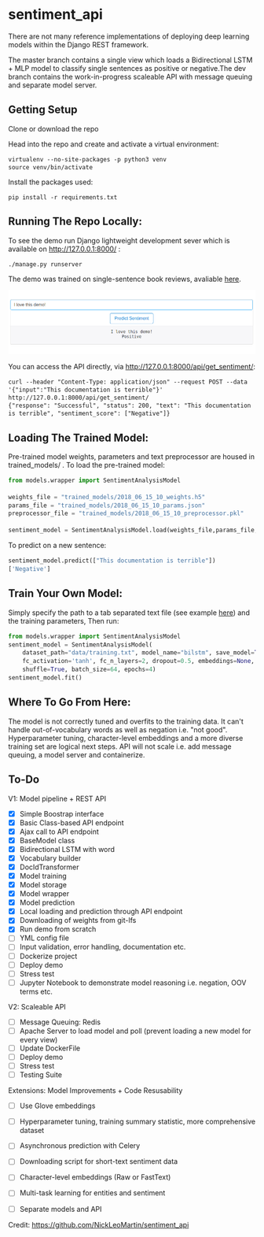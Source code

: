 # sentiment_api
There are not many reference implementations of deploying deep learning models within the Django REST framework.

The master branch contains a single view which loads a Bidirectional LSTM + MLP model to classify single sentences as positive or negative.The dev branch contains the work-in-progress scaleable API with message queuing and separate model server.

Getting Setup
-------------
Clone or download the repo

Head into the repo and create and activate a virtual environment:
```
virtualenv --no-site-packages -p python3 venv
source venv/bin/activate
```

Install the packages used:
```
pip install -r requirements.txt
```

Running The Repo Locally:
-------------------------
To see the demo run Django lightweight development sever which is available on http://127.0.0.1:8000/ :
```
./manage.py runserver 
```

The demo was trained on single-sentence book reviews, avaliable [here](https://www.kaggle.com/c/si650winter11/data). 

![alt text](https://raw.githubusercontent.com/NickLeoMartin/sentiment_api/master/sentiment_demo.png)

You can access the API directly, via http://127.0.0.1:8000/api/get_sentiment/:
```
curl --header "Content-Type: application/json" --request POST --data '{"input":"This documentation is terrible"}' http://127.0.0.1:8000/api/get_sentiment/
{"response": "Successful", "status": 200, "text": "This documentation is terrible", "sentiment_score": ["Negative"]}
```
Loading The Trained Model:
--------------------------
Pre-trained model weights, parameters and text preprocessor are housed in trained_models/ . To load the pre-trained model:
```python
from models.wrapper import SentimentAnalysisModel

weights_file = "trained_models/2018_06_15_10_weights.h5"
params_file = "trained_models/2018_06_15_10_params.json"
preprocessor_file = "trained_models/2018_06_15_10_preprocessor.pkl" 

sentiment_model = SentimentAnalysisModel.load(weights_file,params_file,preprocessor_file)
```

To predict on a new sentence:
```python
sentiment_model.predict(["This documentation is terrible"])
['Negative']
```

Train Your Own Model:
---------------------
Simply specify the path to a tab separated text file (see example [here](/data/training.txt)) and the training parameters, Then run:
```python
from models.wrapper import SentimentAnalysisModel	
sentiment_model = SentimentAnalysisModel(
    dataset_path="data/training.txt", model_name="bilstm", save_model=True, word_embedding_dim=100,   word_lstm_size=100,fc_dim=100,
    fc_activation='tanh', fc_n_layers=2, dropout=0.5, embeddings=None, loss = 'binary_crossentropy', optimizer="adam",
    shuffle=True, batch_size=64, epochs=4)
sentiment_model.fit()
```

Where To Go From Here:
----------------------
The model is not correctly tuned and overfits to the training data. It can't handle out-of-vocabulary words as well as negation i.e. "not good". Hyperparameter tuning, character-level embeddings and a more diverse training set are logical next steps. API will not scale i.e. add message queuing, a model server and containerize.  

To-Do
-----
V1: Model pipeline + REST API
- [x] Simple Boostrap interface
- [x] Basic Class-based API endpoint
- [x] Ajax call to API endpoint
- [x] BaseModel class
- [x] Bidirectional LSTM with word
- [x] Vocabulary builder
- [x] DocIdTransformer
- [x] Model training
- [x] Model storage
- [x] Model wrapper
- [x] Model prediction 
- [x] Local loading and prediction through API endpoint
- [x] Downloading of weights from git-lfs
- [x] Run demo from scratch
- [ ] YML config file 
- [ ] Input validation, error handling, documentation etc.
- [ ] Dockerize project
- [ ] Deploy demo
- [ ] Stress test
- [ ] Jupyter Notebook to demonstrate model reasoning i.e. negation, OOV terms etc.

V2: Scaleable API
- [ ] Message Queuing: Redis
- [ ] Apache Server to load model and poll (prevent loading a new model for every view)
- [ ] Update DockerFile
- [ ] Deploy demo 
- [ ] Stress test
- [ ] Testing Suite

Extensions: Model Improvements + Code Resusability
- [ ] Use Glove embeddings
- [ ] Hyperparameter tuning, training summary statistic, more comprehensive dataset 
- [ ] Asynchronous prediction with Celery
- [ ] Downloading script for short-text sentiment data
- [ ] Character-level embeddings (Raw or FastText)
- [ ] Multi-task learning for entities and sentiment
- [ ] Separate models and API 


Credit:
https://github.com/NickLeoMartin/sentiment_api